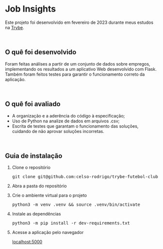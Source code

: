 <h1>Job Insights</h1>
<p>Este projeto foi desenvolvido em fevereiro de 2023 durante meus estudos na <a href="https://www.betrybe.com/">Trybe</a>.</p>

<br/>

<h2>O quê foi desenvolvido</h2>
<p>Foram feitas análises a partir de um conjunto de dados sobre empregos, implementando os resultados a um aplicativo Web desenvolvido com Flask. Também foram feitos testes para garantir o funcionamento correto da aplicação.</p>
<br/>
  
<h2>O quê foi avaliado</h2>
<ul>
  <li>A organização e a aderência do código à especificação;</li>
  <li>Uso de Python na analize de dados em arquivos .csv;</li>
  <li>Escrita de testes que garantam o funcionamento das soluções, cuidando de não aprovar soluções incorretas.</li>
</ul>

<br/>

<h2>Guia de instalação</h2> 
<ol>
  <li>
    <p>Clone o repositório</p>
    <pre>git clone git@github.com:celso-rodrigo/trybe-futebol-clube.git</pre>
  </li>
  <li>
    <p>Abra a pasta do repositório</p>
  </li>
  <li>
    <p>Crie o ambiente virtual para o projeto</p>
    <pre>python3 -m venv .venv && source .venv/bin/activate</pre>
  </li>
  <li>
    <p>Instale as dependências</p>
    <pre>python3 -m pip install -r dev-requirements.txt</pre>
  </li>
  <li>
    <p>Acesse a aplicação pelo navegador</p>
    <a href="http://localhost:3000/">localhost:5000</a>
  </li>
</ol>
